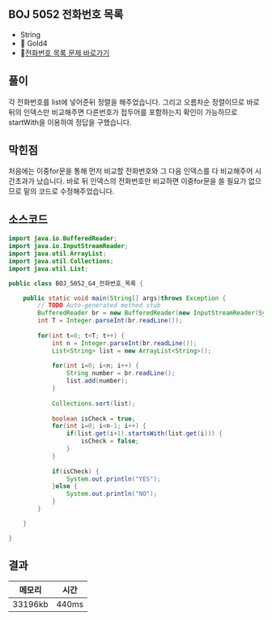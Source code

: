 ## BOJ 5052 전화번호 목록 
- String
- 🥇 Gold4
- 🔗[전화번호 목록 문제 바로가기](https://www.acmicpc.net/problem/5052)



## 풀이

각 전화번호를 list에 넣어준뒤 정렬을 해주었습니다.
그리고 오름차순 정렬이므로 바로 뒤의 인덱스만 비교해주면 다른번호가 접두어를 포함하는지 확인이 가능하므로 startWith을 이용하여 정답을 구했습니다.

## 막힌점 
처음에는 이중for문을 통해 먼저 비교할 전화번호와 그 다음 인덱스를 다 비교해주어 시간초과가 났습니다.
바로 뒤 인덱스의 전화번호만 비교하면 이중for문을 쓸 필요가 없으므로 밑의 코드로 수정해주었습니다.

## 소스코드
~~~java
import java.io.BufferedReader;
import java.io.InputStreamReader;
import java.util.ArrayList;
import java.util.Collections;
import java.util.List;

public class BOJ_5052_G4_전화번호_목록 {

	public static void main(String[] args)throws Exception {
		// TODO Auto-generated method stub
		BufferedReader br = new BufferedReader(new InputStreamReader(System.in));
		int T = Integer.parseInt(br.readLine());
		
		for(int t=0; t<T; t++) {
			int n = Integer.parseInt(br.readLine());
			List<String> list = new ArrayList<String>();
			
			for(int i=0; i<n; i++) {
				String number = br.readLine();
				list.add(number);				
			}
			
			Collections.sort(list);
			
			boolean isCheck = true;
			for(int i=0; i<n-1; i++) {
				if(list.get(i+1).startsWith(list.get(i))) {
					isCheck = false;
				}
			}
			
			if(isCheck) {
				System.out.println("YES");
			}else {
				System.out.println("NO");
			}
		}

	}

}

~~~

## 결과 

| 메모리  | 시간 |
|----|----|
| 33196kb| 440ms|